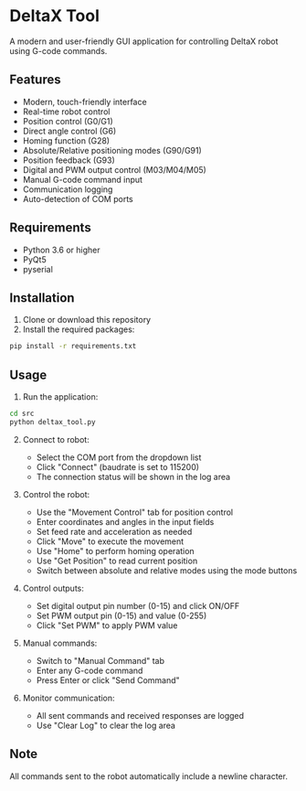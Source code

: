# DeltaX Tool

A modern and user-friendly GUI application for controlling DeltaX robot using G-code commands.

## Features

- Modern, touch-friendly interface
- Real-time robot control
- Position control (G0/G1)
- Direct angle control (G6)
- Homing function (G28)
- Absolute/Relative positioning modes (G90/G91)
- Position feedback (G93)
- Digital and PWM output control (M03/M04/M05)
- Manual G-code command input
- Communication logging
- Auto-detection of COM ports

## Requirements

- Python 3.6 or higher
- PyQt5
- pyserial

## Installation

1. Clone or download this repository
2. Install the required packages:
```bash
pip install -r requirements.txt
```

## Usage

1. Run the application:
```bash
cd src
python deltax_tool.py
```

2. Connect to robot:
   - Select the COM port from the dropdown list
   - Click "Connect" (baudrate is set to 115200)
   - The connection status will be shown in the log area

3. Control the robot:
   - Use the "Movement Control" tab for position control
   - Enter coordinates and angles in the input fields
   - Set feed rate and acceleration as needed
   - Click "Move" to execute the movement
   - Use "Home" to perform homing operation
   - Use "Get Position" to read current position
   - Switch between absolute and relative modes using the mode buttons

4. Control outputs:
   - Set digital output pin number (0-15) and click ON/OFF
   - Set PWM output pin (0-15) and value (0-255)
   - Click "Set PWM" to apply PWM value

5. Manual commands:
   - Switch to "Manual Command" tab
   - Enter any G-code command
   - Press Enter or click "Send Command"

6. Monitor communication:
   - All sent commands and received responses are logged
   - Use "Clear Log" to clear the log area

## Note

All commands sent to the robot automatically include a newline character. 